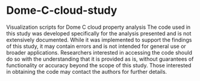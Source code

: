 # Dome-C-cloud-study
Visualization scripts for Dome C cloud property analysis
The code used in this study was developed specifically for the analysis presented and is not extensively documented. While it was implemented to support the findings of this study, it may contain errors and is not intended for general use or broader applications. Researchers interested in accessing the code should do so with the understanding that it is provided as is, without guarantees of functionality or accuracy beyond the scope of this study. Those interested in obtaining the code may contact the authors for further details.
